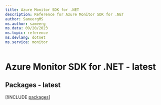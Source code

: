 ```yaml
---
title: Azure Monitor SDK for .NET
description: Reference for Azure Monitor SDK for .NET
author: SameergMS
ms.author: sameerg
ms.data: 09/20/2023
ms.topic: reference
ms.devlang: dotnet
ms.service: monitor
---
```

# Azure Monitor SDK for .NET - latest
## Packages - latest
[!INCLUDE [packages](monitor-index.md)]